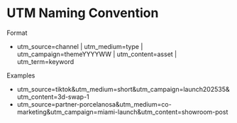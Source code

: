# UTM Naming Convention

Format
- utm_source=channel | utm_medium=type | utm_campaign=themeYYYYWW | utm_content=asset | utm_term=keyword

Examples
- utm_source=tiktok&utm_medium=short&utm_campaign=launch202535&utm_content=3d-swap-1
- utm_source=partner-porcelanosa&utm_medium=co-marketing&utm_campaign=miami-launch&utm_content=showroom-post
